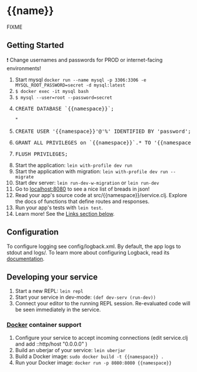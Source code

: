# {{name}}

FIXME

## Getting Started

:exclamation: Change usernames and passwords for PROD or internet-facing environments!

1. Start mysql `docker run --name mysql -p 3306:3306 -e MYSQL_ROOT_PASSWORD=secret -d mysql:latest`
2. `$ docker exec -it mysql bash`
3. `$ mysql --user=root --password=secret`
4. <pre>CREATE DATABASE `{{namespace}}`;</pre>"
5. <pre>CREATE USER '{{namespace}}'@'%' IDENTIFIED BY 'password';</pre>
6. <pre>GRANT ALL PRIVILEGES on `{{namespace}}`.* TO '{{namespace}}'@'%' WITH GRANT OPTION;</pre>
7. <pre>FLUSH PRIVILEGES;</pre>
8. Start the application: `lein with-profile dev run`
9. Start the application with migration: `lein with-profile dev run --migrate`
10. Start dev server: `lein run-dev-w-migration` or `lein run-dev`
11. Go to [localhost:8080](http://localhost:8080/breads) to see a nice list of breads in json!
12. Read your app's source code at src/{{namespace}}/service.clj. Explore the docs of functions
    that define routes and responses.
13. Run your app's tests with `lein test`.
14. Learn more! See the [Links section below](#links).


## Configuration

To configure logging see config/logback.xml. By default, the app logs to stdout and logs/.
To learn more about configuring Logback, read its [documentation](http://logback.qos.ch/documentation.html).


## Developing your service

1. Start a new REPL: `lein repl`
2. Start your service in dev-mode: `(def dev-serv (run-dev))`
3. Connect your editor to the running REPL session.
   Re-evaluated code will be seen immediately in the service.

### [Docker](https://www.docker.com/) container support

1. Configure your service to accept incoming connections (edit service.clj and add  ::http/host "0.0.0.0" )
2. Build an uberjar of your service: `lein uberjar`
3. Build a Docker image: `sudo docker build -t {{namespace}} .`
4. Run your Docker image: `docker run -p 8080:8080 {{namespace}}`

